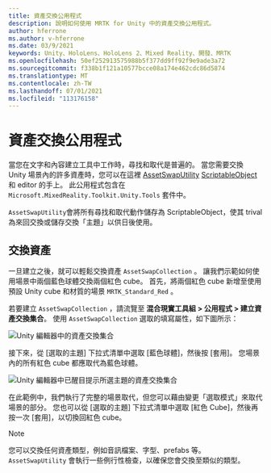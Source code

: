 ```yaml
---
title: 資產交換公用程式
description: 說明如何使用 MRTK for Unity 中的資產交換公用程式。
author: hferrone
ms.author: v-hferrone
ms.date: 03/9/2021
keywords: Unity、HoloLens、HoloLens 2、Mixed Reality、開發、MRTK
ms.openlocfilehash: 50ef252913575988b5f377dd9ff92f9e9ade3a72
ms.sourcegitcommit: f338b1f121a10577bcce08a174e462cdc86d5874
ms.translationtype: MT
ms.contentlocale: zh-TW
ms.lasthandoff: 07/01/2021
ms.locfileid: "113176158"
---
```

# <a name="asset-swap-utility"></a>資產交換公用程式

當您在文字和內容建立工具中工作時，尋找和取代是普遍的。 當您需要交換 Unity 場景內的許多資產時，您可以在這裡 [AssetSwapUtility](xref:Microsoft.MixedReality.Toolkit.Utilities.Editor.AssetSwapUtility) [ScriptableObject](https://docs.unity3d.com/Manual/class-ScriptableObject.html) 和 editor 的手上。 此公用程式包含在 `Microsoft.MixedReality.Toolkit.Unity.Tools` 套件中。

`AssetSwapUtility`會將所有尋找和取代動作儲存為 ScriptableObject，使其 trival 為來回交換或儲存交換「主題」以供日後使用。

## <a name="swapping-assets"></a>交換資產

一旦建立之後，就可以輕鬆交換資產 `AssetSwapCollection` 。 讓我們示範如何使用場景中兩個藍色球體交換兩個紅色 cube。 首先，將兩個紅色 cube 新增至使用預設 Unity cube 和材質的場景 `MRTK_Standard_Red` 。

若要建立 `AssetSwapCollection` ，請流覽至 **混合現實工具組 > 公用程式 > 建立資產交換集合**。 使用 `AssetSwapCollection` 選取的填寫屬性，如下圖所示：

![Unity 編輯器中的資產交換集合](images/asset-swap-img-01.png)

接下來，從 [選取的主題] 下拉式清單中選取 [藍色球體]，然後按 [套用]。 您場景內的所有紅色 cube 都應取代為藍色球體。

![Unity 編輯器中已醒目提示所選主題的資產交換集合](images/asset-swap-img-02.png)

在此範例中，我們執行了完整的場景取代，但您可以藉由變更「選取模式」來取代場景的部分。 您也可以從 [選取的主題] 下拉式清單中選取 [紅色 Cube]，然後再按一次 [套用]，以切換回紅色 cube。

> [!NOTE]
> 您可以交換任何資產類型，例如音訊檔案、字型、prefabs 等。 `AssetSwapUtility` 會執行一些例行性檢查，以確保您會交換至類似的類型。
